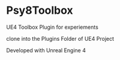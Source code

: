 # Psy8Toolbox

UE4 Toolbox Plugin for experiements

clone into the Plugins Folder of UE4 Project

Developed with Unreal Engine 4
